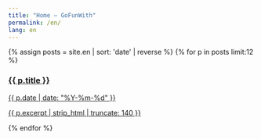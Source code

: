 ```yaml
---
title: "Home — GoFunWith"
permalink: /en/
lang: en
---
```

<section class="grid">
  {% assign posts = site.en | sort: 'date' | reverse %}
  {% for p in posts limit:12 %}
    <a class="card" href="{{ p.url | relative_url }}">
      <h3>{{ p.title }}</h3>
      <div class="meta">{{ p.date | date: "%Y-%m-%d" }}</div>
      <p>{{ p.excerpt | strip_html | truncate: 140 }}</p>
    </a>
  {% endfor %}
</section>
